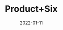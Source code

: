 ---
title: 'Product+Six'
date: '2022-01-11' 
metatag: '' 
inventory: '-2.0' 
draft: false 
# meta description 
shortDescripton: ''
description: 'Category+Five'
longdescription: ''
featured: True
# product Price
price: '100.0'
# Product Short Description
shortDescription: ''
productID: '3D98DD10-6EF0-4C13-8E9E-DFEAF56F5D2C'
type: 'products'
category: 'Category+Five' 
thumnailproduct: 'https://secondone.eralive.net/images/products/3D98DD10-6EF0-4C13-8E9E-DFEAF56F5D2C1.png' 
images:
  - image: 'images/products/3D98DD10-6EF0-4C13-8E9E-DFEAF56F5D2C1.png'  
  - image: 'images/products/3D98DD10-6EF0-4C13-8E9E-DFEAF56F5D2C2.png'  
Variants:
---